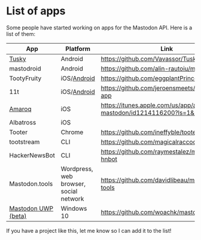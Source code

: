 List of apps
============

Some people have started working on apps for the Mastodon API. Here is a list of them:

|App|Platform|Link|Developer(s)|
|---|--------|----|------------|
|[Tusky](https://play.google.com/store/apps/details?id=com.keylesspalace.tusky)|Android|<https://github.com/Vavassor/Tusky>|[@Vavassor@mastodon.social](https://mastodon.social/users/Vavassor)|
|mastodroid|Android|<https://github.com/alin-rautoiu/mastodroid>|[@charlag@mastodon.social](https://mastodon.social/users/charlag)|
|TootyFruity|iOS/[Android](https://play.google.com/store/apps/details?id=ch.kevinegli.tootyfruity221258)|<https://github.com/eggplantPrince/tootyFruity>|[@eggplant@mastodon.social](https://mastodon.social/users/eggplant)|
|11t|iOS/[Android](https://play.google.com/store/apps/details?id=com.jeroensmeets.mastodon)|<https://github.com/jeroensmeets/mastodon-app>|[@jeroensmeets@mastodon.social](https://mastodon.social/users/jeroensmeets)|
|[Amaroq](https://itunes.apple.com/us/app/amarok-for-mastodon/id1214116200?ls=1&mt=8)|iOS|<https://itunes.apple.com/us/app/amarok-for-mastodon/id1214116200?ls=1&mt=8>|[@eurasierboy@mastodon.social](https://mastodon.social/users/eurasierboy)|
|Albatross|iOS||[@goldie_ice@mastodon.social](https://mastodon.social/users/goldie_ice)|
|Tooter|Chrome|<https://github.com/ineffyble/tooter>|[@effy@mastodon.social](https://mastodon.social/users/effy)|
|tootstream|CLI|<https://github.com/magicalraccoon/tootstream>|[@Raccoon@mastodon.social](https://mastodon.social/users/Raccoon)|
|HackerNewsBot|CLI|<https://github.com/raymestalez/mastodon-hnbot>|[@rayalez@hackertribe.io](https://hackertribe.io/users/rayalez)|
|Mastodon.tools|Wordpress, web browser, social network|<https://github.com/davidlibeau/mastodon-tools>|[@David@mastodon.xyz](https://mastodon.xyz/users/David)|
|[Mastodon UWP (beta)](https://github.com/woachk/mastodon/releases)|Windows 10|<https://github.com/woachk/mastodon>|[@my123@mastodon.social](https://mastodon.social/users/my123)|

If you have a project like this, let me know so I can add it to the list!

